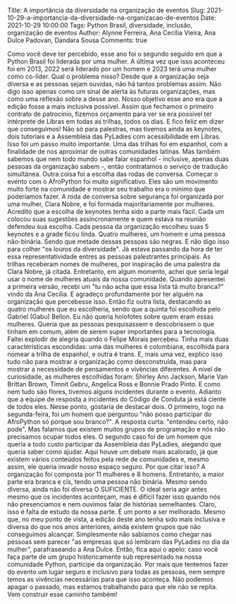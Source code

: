 Title: A importância da diversidade na organização de eventos
Slug: 2021-10-29-a-importancia-da-diversidade-na-organizacao-de-eventos
Date: 2021-10-29 10:00:00
Tags: Python Brasil, diversidade, inclusão, organização de eventos
Author: Alynne Ferreira, Ana Cecilia Vieira, Ana Dulce Padovan, Dandara Sousa
Comments: true

Como você deve ter percebido, esse ano foi o segundo seguido em que a Python Brasil foi liderada por uma mulher. A última vez que isso aconteceu foi em 2013, 2022 será liderado por um homem e 2023 terá uma mulher como co-líder. Qual o problema nisso? Desde que a organização seja diversa e as pessoas sejam ouvidas, não há tantos problemas assim. Não digo isso apenas como um sinal de alerta às futuras organizações, mas como uma reflexão sobre a desse ano.
Nosso objetivo esse ano era que a edição fosse a mais inclusiva possível. Assim que fechamos o primeiro contrato de patrocínio, fizemos orçamento para ver se era possível ter intérprete de Libras em todas as trilhas, todos os dias. E fico feliz em dizer que conseguimos! Não só para palestras, mas tivemos ainda as keynotes, dois tutoriais e a Assembleia das PyLadies com acessibilidade em Libras. Isso foi um passo muito importante.
Uma das trilhas foi em espanhol, com a finalidade de nos aproximar de outras comunidades latinas. Mas também sabemos que nem todo mundo sabe falar espanhol - inclusive, apenas duas pessoas da organização sabem -, então contratamos o serviço de tradução simultânea.
Outra coisa foi a escolha das rodas de conversa. Começar o evento com o AfroPython foi muito significativo. Eles são um movimento muito forte na comunidade e mostrar seu trabalho era o mínimo que poderíamos fazer. A roda de conversa sobre segurança foi organizada por uma mulher, Clara Nobre, e foi formada majoritariamente por mulheres.
Acredito que a escolha de keynotes tenha sido a parte mais fácil. Cada um colocou suas sugestões assincronamente e quem estava na reunião defendeu sua escolha. Cada pessoa da organização escolheu suas 5 keynotes e a grade ficou linda. Quatro mulheres, um homem e uma pessoa não-binária. Sendo que metade dessas pessoas são negras. E não digo isso para colher "os louros da diversidade". Já estava passando da hora de ter essa representatividade entres as pessoas palestrantes principais.
As trilhas receberam nomes de mulheres, por inspiração de uma palestra da Clara Nobre, já citada. Entretanto, em algum momento, achei que seria legal usar o nome de mulheres atuais da nossa comunidade. Quando apresentei a primeira versão, recebi um "tu não acha que essa lista tá muito branca?" vindo da Ana Cecília. E agradeço profundamente por ter alguém na organização que percebesse isso. Então fiz outra lista, destacando as quatro mulheres que eu escolheria, sendo que a quinta foi escolhida pelo Gabriel (Gabu) Bellon.
Eu não queria holofotes sobre quem eram essas mulheres. Queria que as pessoas pesquisassem e descobrissem o que tinham em comum, além de serem super importantes para a tecnologia. Faltei explodir de alegria quando o Felipe Morais percebeu. Tinha mais duas características escondidas: uma das mulheres é colombiana, escolhida para nomear a trilha de espanhol, e outra é trans. E, mais uma vez, explico isso tudo não para mostrar a organização como desconstruída, mas para mostrar a necessidade de pensamentos e vivências diferentes. A nível de curiosidade, as mulheres escolhidas foram:  Shirley Ann Jackson, Marie Van Brittan Brown, Timnit Gebru, Angelica Ross e Bonnie Prado Pinto.
E como nem tudo são flores, tivemos alguns incidentes durante o evento. Adianto que a equipe de resposta a incidentes do Código de Conduta já está ciente de todos eles. Nesse ponto, gostaria de destacar dois. O primeiro, logo na segunda-feira, foi um homem que perguntou "não posso participar do AfroPython só porque sou branco?". A resposta curta: "entendeu certo, não pode". Mas falamos que existem muitos grupos de programação e nós não precisamos ocupar todos eles. O segundo caso foi de um homem que queria a todo custo participar da Assembleia das PyLadies, alegando que queria saber como ajudar. Aqui houve um debate mais acalorado, já que existem vários conteúdos feitos pela rede de comunidades e, mesmo assim, ele queria invadir nosso espaço seguro. Por que citar isso? A organização foi composta por 11 mulheres e 8 homens. Entretanto, a maior parte era branca e cis, tendo uma pessoa não binária. Mesmo sendo diversa, ainda não foi diversa O SUFICIENTE. O ideal seria agir antes mesmo que os incidentes aconteçam, mas é difícil fazer isso quando nós não presenciamos e nem ouvimos falar de histórias semelhantes. Claro, isso é falta de estudo da nossa parte. É um ponto a ser melhorado.
Mesmo que, no meu ponto de vista, a edição deste ano tenha sido mais inclusiva e diversa do que nos anos anteriores, ainda existem grupos que não conseguimos alcançar. Simplesmente não sabíamos como chegar nas pessoas sem parecer "as empresas que só lembram das PyLadies no dia da mulher", parafraseando a Ana Dulce. Então, fica aqui o apelo: caso você faça parte de um grupo historicamente sub representado na nossa comunidade Python, participe da organização. Por mais que tentemos fazer do evento um lugar seguro e inclusivo para todas as pessoas, nem sempre temos as vivências necessárias para que isso aconteça. Não podemos apagar o passado, mas estamos trabalhando para que ele não se repita. Vem construir esse caminho também! 
